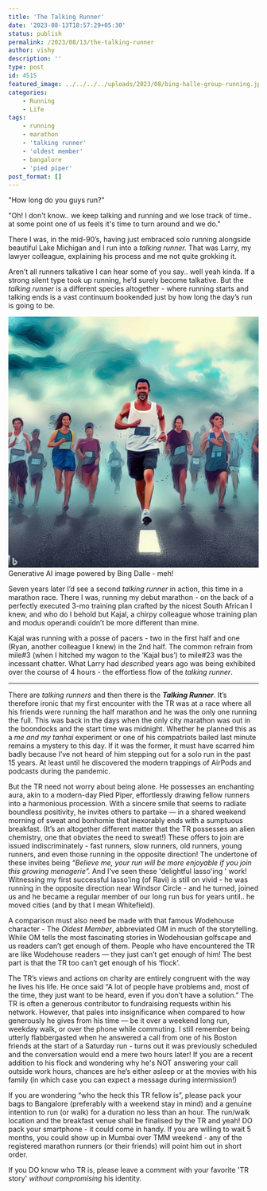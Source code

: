```yaml
---
title: 'The Talking Runner'
date: '2023-08-13T18:57:29+05:30'
status: publish
permalink: /2023/08/13/the-talking-runner
author: vishy
description: ''
type: post
id: 4515
featured_image: ../../../../uploads/2023/08/bing-halle-group-running.jpeg
categories: 
    - Running
    - Life
tags: 
    - running
    - marathon
    - 'talking runner'
    - 'oldest member'
    - bangalore
    - 'pied piper'
post_format: []
---
```


"How long do you guys run?"

"Oh! I don't know.. we keep talking and running and we lose track of time.. at some point one of us feels it's time to turn around and we do."

There I was, in the mid-90’s, having just embraced solo running alongside beautiful Lake Michigan and I run into a *talking runner.* That was Larry, my lawyer colleague, explaining his process and me not quite grokking it. 

Aren’t all runners talkative I can hear some of you say.. well yeah kinda. If a strong silent type took up running, he’d surely become talkative. But the *talking runner* is a different species altogether -  where running starts and talking ends is a vast continuum bookended just by how long the day’s run is going to be. 

![bing-halle-img](../../../../uploads/2023/08/bing-halle-group-running.jpeg)Generative AI image powered by Bing Dalle - meh!

Seven years later I’d see a second *talking runner* in action, this time in a marathon race. There I was, running my debut marathon - on the back of a perfectly executed 3-mo training plan crafted by the nicest South African I knew, and who do I behold but Kajal, a chirpy colleague whose training plan and modus operandi couldn’t be more different than mine.

Kajal was running with a posse of pacers - two in the first half and one (Ryan, another colleague I knew) in the 2nd half. The common refrain from mile#3 (when I hitched my wagon to the ‘Kajal bus’) to mile#23 was the incessant chatter. What Larry had *described* years ago was being exhibited over the course of 4 hours - the effortless flow of the *talking runner*.

 ********

There are *talking runners* and then there is the ***Talking Runner***. It’s therefore ironic that my first encounter with the TR was at a race where all his friends were running the half marathon and he was the only one running the full. This was back in the days when the only city marathon was out in the boondocks and the start time was midnight. Whether he planned this as a *me and my tanhai* experiment or one of his compatriots bailed last minute remains a mystery to this day. If it was the former, it must have scarred him badly because I’ve not heard of him stepping out for a solo run in the past 15 years. At least until he discovered the modern trappings of AirPods and podcasts during the pandemic.

But the TR need not worry about being alone. He possesses an enchanting aura, akin to a modern-day Pied Piper, effortlessly drawing fellow runners into a harmonious procession. With a sincere smile that seems to radiate boundless positivity, he invites others to partake — in a shared weekend morning of sweat and bonhomie that inexorably ends with a sumptuous breakfast. (It’s an altogether different matter that the TR possesses an alien chemistry, one that obviates the need to sweat!) These offers to join are issued indiscriminately - fast runners, slow runners, old runners, young runners, and even those running in the opposite direction! The undertone of these invites being *“Believe me, your run will be more enjoyable if you join this growing menagerie”.* And I've seen these 'delightful lasso'ing ' work! Witnessing my first successful lasso'ing (of Ravi) is still on vivid - he was running in the opposite direction near Windsor Circle - and he turned, joined us and he became a regular member of our long run bus for years until.. he moved cities (and by that I mean Whitefield).

A comparison must also need be made with that famous Wodehouse  character - The *Oldest Member*, abbreviated OM in much of the storytelling. While OM tells the most fascinating stories in Wodehousian golfscape and us readers can’t get enough of them. People who have encountered the TR are like Wodehouse readers — they just can’t get enough of him! The best part is that the TR too can’t get enough of his ‘flock’.

The TR’s views and actions on charity are entirely congruent with the way he lives his life. He once said “A lot of people have problems and, most of the time, they just want to be heard, even if you don’t have a solution.” The TR is often a generous contributor to fundraising requests within his network. However, that pales into insignificance when compared to how generously he gives from his time — be it over a weekend long run, weekday walk, or over the phone while commuting. I still remember being utterly flabbergasted when he answered a call from one of his Boston friends at the start of a Saturday run - turns out it was previously scheduled and the conversation would end a mere two hours later! If you are a recent addition to his flock and wondering why he's NOT answering your call outside work hours, chances are he’s either asleep or at the movies with his family (in which case you can expect a message during intermission!)

If you are wondering “who the heck this TR fellow is”, please pack your bags to Bangalore (preferably with a weekend stay in mind) and a genuine intention to run (or walk) for a duration no less than an hour. The run/walk location and the breakfast venue shall be finalised by the TR and yeah! DO pack your smartphone - it could come in handy. If you are willing to wait 5 months, you could show up in Mumbai over TMM weekend - any of the registered marathon runners (or their friends) will point him out in short order. 

If you DO know who TR is, please leave a comment with your favorite 'TR story' *without compromising* his identity.

